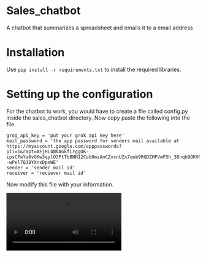 # Sales_chatbot
A chatbot that summarizes a spreadsheet and emails it to a email address

# Installation
Use `pip install -r requirements.txt` to install the required libraries.

# Setting up the configuration
For the chatbot to work, you would have to create a file called config.py inside the sales_chatbot directory. Now copy paste the following into the file.

```
groq_api_key = 'put your grok api key here'
mail_password = 'the app password for senders mail available at https://myaccount.google.com/apppasswords?pli=1&rapt=AEjHL4NNAGkfLrggOK-ipsCFwYa6vGKw3qylO3PtTbBNH12Cob0mzAnCZvxnUZx7qob9RGDZHFVmF5h_38nqb9OKVC7s2EFV16Us--wPel7QJ8YXnxDpeWE'
sender = 'sender mail id'
receiver = 'reciever mail id'
```

Now modify this file with your information.

![Video](demo_sales_chatbot.mp4)